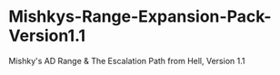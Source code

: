 # Mishkys-Range-Expansion-Pack-Version1.1
Mishky's AD Range &amp; The Escalation Path from Hell, Version 1.1
